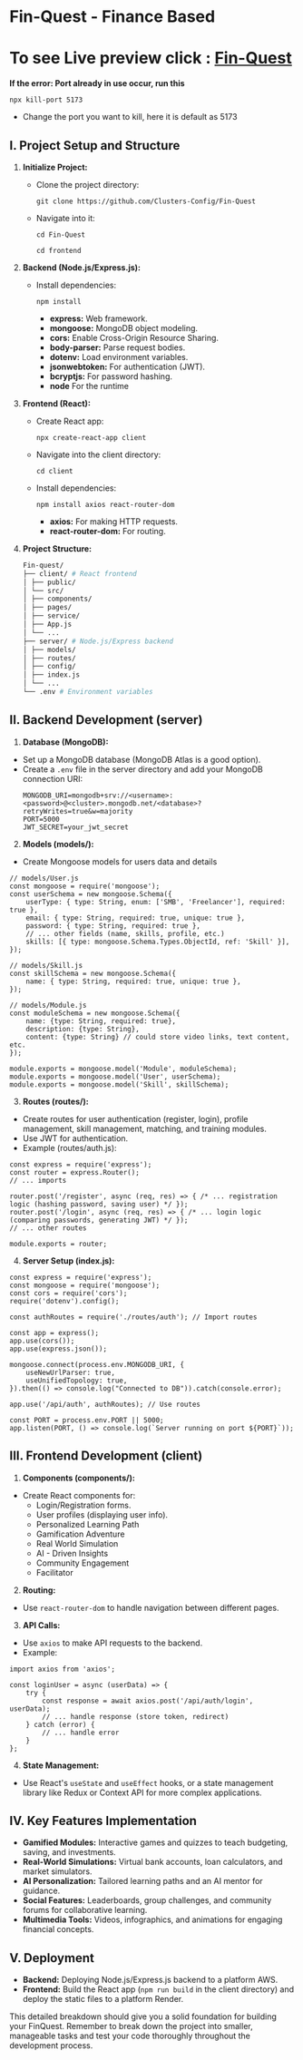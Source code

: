 # Fin-Quest - Finance Based
# To see Live preview click : [Fin-Quest](https://fin-quest-frontend.onrender.com)
**If the error: Port already in use occur, run this**
```
npx kill-port 5173
```
- Change the port you want to kill, here it is default as 5173

## I. Project Setup and Structure

1. **Initialize Project:**
   - Clone the  project directory: 
     ```
     git clone https://github.com/Clusters-Config/Fin-Quest
     ```
   - Navigate into it: 
     ```
     cd Fin-Quest
     ```
     ```
     cd frontend
     ```
     
2. **Backend (Node.js/Express.js):**
   - Install dependencies:
     ```
     npm install 
     ```
     - **express:** Web framework.
     - **mongoose:** MongoDB object modeling.
     - **cors:** Enable Cross-Origin Resource Sharing.
     - **body-parser:** Parse request bodies.
     - **dotenv:** Load environment variables.
     - **jsonwebtoken:** For authentication (JWT).
     - **bcryptjs:** For password hashing.
     - **node** For the runtime

3. **Frontend (React):**
   - Create React app: 
     ```
     npx create-react-app client
     ```
   - Navigate into the client directory: 
     ```
     cd client
     ```
   - Install dependencies:
     ```
     npm install axios react-router-dom
     ```
     - **axios:** For making HTTP requests.
     - **react-router-dom:** For routing.

4. **Project Structure:**

   ``` bash
   Fin-quest/
   ├── client/ # React frontend
   │ ├── public/
   │ └── src/
   │ ├── components/
   │ ├── pages/
   │ ├── service/
   │ ├── App.js
   │ └── ...
   ├── server/ # Node.js/Express backend
   │ ├── models/
   │ ├── routes/
   │ ├── config/
   │ ├── index.js
   │ └── ...
   └── .env # Environment variables
   ```

## II. Backend Development (server)

1. **Database (MongoDB):**
- Set up a MongoDB database (MongoDB Atlas is a good option).
- Create a `.env` file in the server directory and add your MongoDB connection URI:
  ```
  MONGODB_URI=mongodb+srv://<username>:<password>@<cluster>.mongodb.net/<database>?retryWrites=true&w=majority
  PORT=5000
  JWT_SECRET=your_jwt_secret
  ```

2. **Models (models/):**
- Create Mongoose models for users data and details

 ```
 // models/User.js
 const mongoose = require('mongoose');
 const userSchema = new mongoose.Schema({
     userType: { type: String, enum: ['SMB', 'Freelancer'], required: true },
     email: { type: String, required: true, unique: true },
     password: { type: String, required: true },
     // ... other fields (name, skills, profile, etc.)
     skills: [{ type: mongoose.Schema.Types.ObjectId, ref: 'Skill' }],
 });

 // models/Skill.js
 const skillSchema = new mongoose.Schema({
     name: { type: String, required: true, unique: true },
 });

 // models/Module.js
 const moduleSchema = new mongoose.Schema({
     name: {type: String, required: true},
     description: {type: String},
     content: {type: String} // could store video links, text content, etc.
 });

 module.exports = mongoose.model('Module', moduleSchema);
 module.exports = mongoose.model('User', userSchema);
 module.exports = mongoose.model('Skill', skillSchema);
 ```

3. **Routes (routes/):**
- Create routes for user authentication (register, login), profile management, skill management, matching, and training modules.
- Use JWT for authentication.
- Example (routes/auth.js):

 ```
 const express = require('express');
 const router = express.Router();
 // ... imports

 router.post('/register', async (req, res) => { /* ... registration logic (hashing password, saving user) */ });
 router.post('/login', async (req, res) => { /* ... login logic (comparing passwords, generating JWT) */ });
 // ... other routes

 module.exports = router;
 ```

4. **Server Setup (index.js):**

 ```
 const express = require('express');
 const mongoose = require('mongoose');
 const cors = require('cors');
 require('dotenv').config();
 
 const authRoutes = require('./routes/auth'); // Import routes

 const app = express();
 app.use(cors());
 app.use(express.json());

 mongoose.connect(process.env.MONGODB_URI, {
     useNewUrlParser: true,
     useUnifiedTopology: true,
 }).then(() => console.log("Connected to DB")).catch(console.error);

 app.use('/api/auth', authRoutes); // Use routes

 const PORT = process.env.PORT || 5000;
 app.listen(PORT, () => console.log(`Server running on port ${PORT}`));
 ```

## III. Frontend Development (client)

1. **Components (components/):**
- Create React components for:
   * Login/Registration forms.
   * User profiles (displaying user info).
   * Personalized Learning Path
   * Gamification Adventure
   * Real World Simulation
   * AI - Driven Insights
   * Community Engagement
   * Facilitator


2. **Routing:**
- Use `react-router-dom` to handle navigation between different pages.

3. **API Calls:**
- Use `axios` to make API requests to the backend.
- Example:

 ```
 import axios from 'axios';

 const loginUser = async (userData) => {
     try {
         const response = await axios.post('/api/auth/login', userData);
         // ... handle response (store token, redirect)
     } catch (error) {
         // ... handle error
     }
 };
 ```

4. **State Management:**
- Use React's `useState` and `useEffect` hooks, or a state management library like Redux or Context API for more complex applications.

## IV. Key Features Implementation

- **Gamified Modules:** Interactive games and quizzes to teach budgeting, saving, and investments.
- **Real-World Simulations:** Virtual bank accounts, loan calculators, and market simulators.
- **AI Personalization:** Tailored learning paths and an AI mentor for guidance.
- **Social Features:** Leaderboards, group challenges, and community forums for collaborative learning.
- **Multimedia Tools:** Videos, infographics, and animations for engaging financial concepts.

## V. Deployment

- **Backend:** Deploying Node.js/Express.js backend to a platform AWS.
- **Frontend:** Build the React app (`npm run build` in the client directory) and deploy the static files to a platform Render.

This detailed breakdown should give you a solid foundation for building your FinQuest. Remember to break down the project into smaller, manageable tasks and test your code thoroughly throughout the development process.


